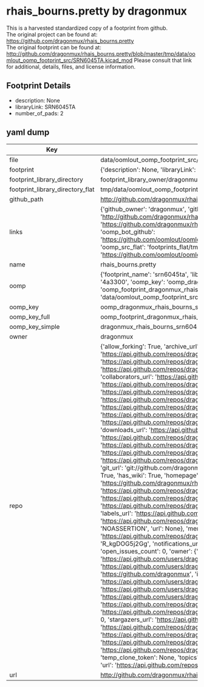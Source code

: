 # rhais_bourns.pretty by dragonmux  
This is a harvested standardized copy of a footprint from github.  
The original project can be found at:  
https://github.com/dragonmux/rhais_bourns.pretty  
The original footprint can be found at:
http://github.com/dragonmux/rhais_bourns.pretty/blob/master/tmp/data/oomlout_oomp_footprint_src/SRN6045TA.kicad_mod
Please consult that link for additional, details, files, and license information.  
## Footprint Details
* description: None  
* libraryLink: SRN6045TA  
* number_of_pads: 2  
## yaml dump  
| Key | Value |  
| --- | --- |  
| file | data/oomlout_oomp_footprint_src/rhais_bourns.pretty/SRN6045TA.kicad_mod |  
| footprint | {'description': None, 'libraryLink': 'SRN6045TA', 'number_of_pads': 2} |  
| footprint_library_directory | footprint_library_owner/dragonmux_rhais_bourns.pretty |  
| footprint_library_directory_flat | tmp/data/oomlout_oomp_footprint_src/footprints_flat/dragonmux_rhais_bourns_srn6045ta/working |  
| github_path | http://github.com/dragonmux/rhais_bourns.pretty/blob/master/tmp/data/oomlout_oomp_footprint_src/SRN6045TA.kicad_mod |  
| links | {'github_owner': 'dragonmux', 'github_repo_name': 'rhais_bourns.pretty', 'github_src': 'http://github.com/dragonmux/rhais_bourns.pretty/blob/master/tmp/data/oomlout_oomp_footprint_src/SRN6045TA.kicad_mod', 'github_src_repo': 'https://github.com/dragonmux/rhais_bourns.pretty', 'oomp_bot': 'tmp/data/oomlout_oomp_footprint_src/footprints/dragonmux_rhais_bourns_srn6045ta/working', 'oomp_bot_github': 'https://github.com/oomlout/oomlout_oomp_footprint_bot/tree/main/tmp/data/oomlout_oomp_footprint_src/footprints/dragonmux_rhais_bourns_srn6045ta/working', 'oomp_src_flat': 'footprints_flat/tmp/data/oomlout_oomp_footprint_src/footprints_flat/dragonmux_rhais_bourns_srn6045ta/working', 'oomp_src_flat_github': 'https://github.com/oomlout/oomlout_oomp_footprint_src/tree/main/tmp/data/oomlout_oomp_footprint_src/footprints_flat/dragonmux_rhais_bourns_srn6045ta/working'} |  
| name | rhais_bourns.pretty |  
| oomp | {'footprint_name': 'srn6045ta', 'library_name': 'rhais_bourns', 'md5': '4a3300872fd3916e8093c4ee283e1915', 'md5_10': '4a3300872f', 'md5_5': '4a330', 'md5_6': '4a3300', 'oomp_key': 'oomp_dragonmux_rhais_bourns_srn6045ta', 'oomp_key_extra': 'oomp_footprint_dragonmux_rhais_bourns_srn6045ta', 'oomp_key_full': 'oomp_footprint_dragonmux_rhais_bourns_srn6045ta_4a3300', 'oomp_key_simple': 'dragonmux_rhais_bourns_srn6045ta', 'original_filename': 'data/oomlout_oomp_footprint_src/rhais_bourns.pretty/SRN6045TA.kicad_mod', 'owner_name': 'dragonmux'} |  
| oomp_key | oomp_dragonmux_rhais_bourns_srn6045ta |  
| oomp_key_full | oomp_footprint_dragonmux_rhais_bourns_srn6045ta |  
| oomp_key_simple | dragonmux_rhais_bourns_srn6045ta |  
| owner | dragonmux |  
| repo | {'allow_forking': True, 'archive_url': 'https://api.github.com/repos/dragonmux/rhais_bourns.pretty/{archive_format}{/ref}', 'archived': False, 'assignees_url': 'https://api.github.com/repos/dragonmux/rhais_bourns.pretty/assignees{/user}', 'blobs_url': 'https://api.github.com/repos/dragonmux/rhais_bourns.pretty/git/blobs{/sha}', 'branches_url': 'https://api.github.com/repos/dragonmux/rhais_bourns.pretty/branches{/branch}', 'clone_url': 'https://github.com/dragonmux/rhais_bourns.pretty.git', 'collaborators_url': 'https://api.github.com/repos/dragonmux/rhais_bourns.pretty/collaborators{/collaborator}', 'comments_url': 'https://api.github.com/repos/dragonmux/rhais_bourns.pretty/comments{/number}', 'commits_url': 'https://api.github.com/repos/dragonmux/rhais_bourns.pretty/commits{/sha}', 'compare_url': 'https://api.github.com/repos/dragonmux/rhais_bourns.pretty/compare/{base}...{head}', 'contents_url': 'https://api.github.com/repos/dragonmux/rhais_bourns.pretty/contents/{+path}', 'contributors_url': 'https://api.github.com/repos/dragonmux/rhais_bourns.pretty/contributors', 'created_at': '2022-02-24T04:36:16Z', 'default_branch': 'main', 'deployments_url': 'https://api.github.com/repos/dragonmux/rhais_bourns.pretty/deployments', 'description': "DX-MON's Bourns footprints KiCad library", 'disabled': False, 'downloads_url': 'https://api.github.com/repos/dragonmux/rhais_bourns.pretty/downloads', 'events_url': 'https://api.github.com/repos/dragonmux/rhais_bourns.pretty/events', 'fork': False, 'forks': 0, 'forks_count': 0, 'forks_url': 'https://api.github.com/repos/dragonmux/rhais_bourns.pretty/forks', 'full_name': 'dragonmux/rhais_bourns.pretty', 'git_commits_url': 'https://api.github.com/repos/dragonmux/rhais_bourns.pretty/git/commits{/sha}', 'git_refs_url': 'https://api.github.com/repos/dragonmux/rhais_bourns.pretty/git/refs{/sha}', 'git_tags_url': 'https://api.github.com/repos/dragonmux/rhais_bourns.pretty/git/tags{/sha}', 'git_url': 'git://github.com/dragonmux/rhais_bourns.pretty.git', 'has_discussions': False, 'has_downloads': True, 'has_issues': True, 'has_pages': False, 'has_projects': True, 'has_wiki': True, 'homepage': None, 'hooks_url': 'https://api.github.com/repos/dragonmux/rhais_bourns.pretty/hooks', 'html_url': 'https://github.com/dragonmux/rhais_bourns.pretty', 'id': 463009306, 'is_template': False, 'issue_comment_url': 'https://api.github.com/repos/dragonmux/rhais_bourns.pretty/issues/comments{/number}', 'issue_events_url': 'https://api.github.com/repos/dragonmux/rhais_bourns.pretty/issues/events{/number}', 'issues_url': 'https://api.github.com/repos/dragonmux/rhais_bourns.pretty/issues{/number}', 'keys_url': 'https://api.github.com/repos/dragonmux/rhais_bourns.pretty/keys{/key_id}', 'labels_url': 'https://api.github.com/repos/dragonmux/rhais_bourns.pretty/labels{/name}', 'language': None, 'languages_url': 'https://api.github.com/repos/dragonmux/rhais_bourns.pretty/languages', 'license': {'key': 'other', 'name': 'Other', 'node_id': 'MDc6TGljZW5zZTA=', 'spdx_id': 'NOASSERTION', 'url': None}, 'merges_url': 'https://api.github.com/repos/dragonmux/rhais_bourns.pretty/merges', 'milestones_url': 'https://api.github.com/repos/dragonmux/rhais_bourns.pretty/milestones{/number}', 'mirror_url': None, 'name': 'rhais_bourns.pretty', 'network_count': 0, 'node_id': 'R_kgDOG5j2Gg', 'notifications_url': 'https://api.github.com/repos/dragonmux/rhais_bourns.pretty/notifications{?since,all,participating}', 'open_issues': 0, 'open_issues_count': 0, 'owner': {'avatar_url': 'https://avatars.githubusercontent.com/u/691140?v=4', 'events_url': 'https://api.github.com/users/dragonmux/events{/privacy}', 'followers_url': 'https://api.github.com/users/dragonmux/followers', 'following_url': 'https://api.github.com/users/dragonmux/following{/other_user}', 'gists_url': 'https://api.github.com/users/dragonmux/gists{/gist_id}', 'gravatar_id': '', 'html_url': 'https://github.com/dragonmux', 'id': 691140, 'login': 'dragonmux', 'node_id': 'MDQ6VXNlcjY5MTE0MA==', 'organizations_url': 'https://api.github.com/users/dragonmux/orgs', 'received_events_url': 'https://api.github.com/users/dragonmux/received_events', 'repos_url': 'https://api.github.com/users/dragonmux/repos', 'site_admin': False, 'starred_url': 'https://api.github.com/users/dragonmux/starred{/owner}{/repo}', 'subscriptions_url': 'https://api.github.com/users/dragonmux/subscriptions', 'type': 'User', 'url': 'https://api.github.com/users/dragonmux'}, 'private': False, 'pulls_url': 'https://api.github.com/repos/dragonmux/rhais_bourns.pretty/pulls{/number}', 'pushed_at': '2022-02-24T04:40:14Z', 'releases_url': 'https://api.github.com/repos/dragonmux/rhais_bourns.pretty/releases{/id}', 'size': 8, 'ssh_url': 'git@github.com:dragonmux/rhais_bourns.pretty.git', 'stargazers_count': 0, 'stargazers_url': 'https://api.github.com/repos/dragonmux/rhais_bourns.pretty/stargazers', 'statuses_url': 'https://api.github.com/repos/dragonmux/rhais_bourns.pretty/statuses/{sha}', 'subscribers_count': 1, 'subscribers_url': 'https://api.github.com/repos/dragonmux/rhais_bourns.pretty/subscribers', 'subscription_url': 'https://api.github.com/repos/dragonmux/rhais_bourns.pretty/subscription', 'svn_url': 'https://github.com/dragonmux/rhais_bourns.pretty', 'tags_url': 'https://api.github.com/repos/dragonmux/rhais_bourns.pretty/tags', 'teams_url': 'https://api.github.com/repos/dragonmux/rhais_bourns.pretty/teams', 'temp_clone_token': None, 'topics': [], 'trees_url': 'https://api.github.com/repos/dragonmux/rhais_bourns.pretty/git/trees{/sha}', 'updated_at': '2022-02-24T04:36:16Z', 'url': 'https://api.github.com/repos/dragonmux/rhais_bourns.pretty', 'visibility': 'public', 'watchers': 0, 'watchers_count': 0, 'web_commit_signoff_required': False} |  
| url | http://github.com/dragonmux/rhais_bourns.pretty |  

